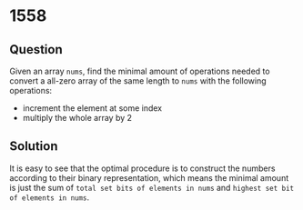# 1558

## Question

Given an array `nums`, find the minimal amount of operations needed to convert a all-zero array of the same length to `nums` with the following operations:
* increment the element at some index
* multiply the whole array by 2

## Solution

It is easy to see that the optimal procedure is to construct the numbers according to their binary representation, which means the minimal amount is just the sum of `total set bits of elements in nums` and `highest set bit of elements in nums`. 

